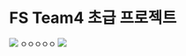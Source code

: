 # FS Team4 초급 프로젝트

<img src="https://capsule-render.vercel.app/api?type=waving&color=BDBDC8&height=150&section=header" />
ㅇㅇㅇㅇㅇ
<img src="https://capsule-render.vercel.app/api?type=waving&color=BDBDC8&height=150&section=footer" />
